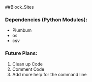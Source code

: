 ##Block_Sites

### Dependencies (Python Modules):
* Plumbum
* os 
* csv

### Future Plans:
1. Clean up Code
2. Comment Code
3. Add more help for the command line




